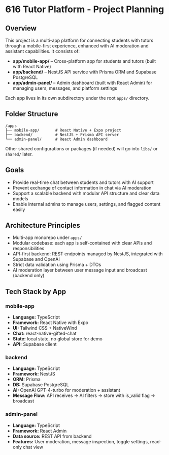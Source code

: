 # 616 Tutor Platform - Project Planning

## Overview

This project is a multi-app platform for connecting students with tutors through a mobile-first experience, enhanced with AI moderation and assistant capabilities. It consists of:

- **app/mobile-app/** – Cross-platform app for students and tutors (built with React Native)
- **app/backend/** – NestJS API service with Prisma ORM and Supabase PostgreSQL
- **app/admin-panel/** – Admin dashboard (built with React Admin) for managing users, messages, and platform settings

Each app lives in its own subdirectory under the root `apps/` directory.

## Folder Structure

```
/apps
├── mobile-app/       # React Native + Expo project
├── backend/          # NestJS + Prisma API server
└── admin-panel/      # React Admin dashboard
```

Other shared configurations or packages (if needed) will go into `libs/` or `shared/` later.

## Goals

- Provide real-time chat between students and tutors with AI support
- Prevent exchange of contact information in chat via AI moderation
- Support a scalable backend with modular API structure and clear data models
- Enable internal admins to manage users, settings, and flagged content easily

## Architecture Principles

- Multi-app monorepo under `apps/`
- Modular codebase: each app is self-contained with clear APIs and responsibilities
- API-first backend: REST endpoints managed by NestJS, integrated with Supabase and OpenAI
- Strict data validation using Prisma + DTOs
- AI moderation layer between user message input and broadcast (backend only)

## Tech Stack by App

### mobile-app

- **Language:** TypeScript
- **Framework:** React Native with Expo
- **UI:** Tailwind CSS + NativeWind
- **Chat:** react-native-gifted-chat
- **State:** local state, no global store for demo
- **API:** Supabase client

### backend

- **Language:** TypeScript
- **Framework:** NestJS
- **ORM:** Prisma
- **DB:** Supabase PostgreSQL
- **AI:** OpenAI GPT-4-turbo for moderation + assistant
- **Message Flow:** API receives → AI filters → store with is_valid flag → broadcast

### admin-panel

- **Language:** TypeScript
- **Framework:** React Admin
- **Data source:** REST API from backend
- **Features:** User moderation, message inspection, toggle settings, read-only chat view